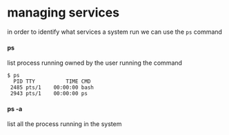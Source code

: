 # managing services
in order to identify what services a system run we can use the `ps` command

#### ps
list process running owned by the user running the command
```
$ ps
  PID TTY          TIME CMD
 2485 pts/1    00:00:00 bash
 2943 pts/1    00:00:00 ps
```
#### ps -a
list all the process running in the system
